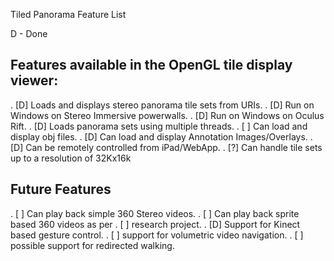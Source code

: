 Tiled Panorama Feature List

D - Done

Features available in the OpenGL tile display viewer:
-----------------------------------------------------
. [D] Loads and displays stereo panorama tile sets from URIs.
. [D] Run on Windows on Stereo Immersive powerwalls.
. [D] Run on Windows on Oculus Rift.
. [D] Loads panorama sets using multiple threads.
. [ ] Can load and display obj files.
. [D] Can load and display Annotation Images/Overlays.
. [D] Can be remotely controlled from iPad/WebApp.
. [?] Can handle tile sets up to a resolution of 32Kx16k


Future Features
---------------

. [ ] Can play back simple 360 Stereo videos.
. [ ] Can play back sprite based 360 videos as per
. [ ] research project.
. [D] Support for Kinect based gesture control.
. [ ] support for volumetric video navigation.
. [ ] possible support for redirected walking.
